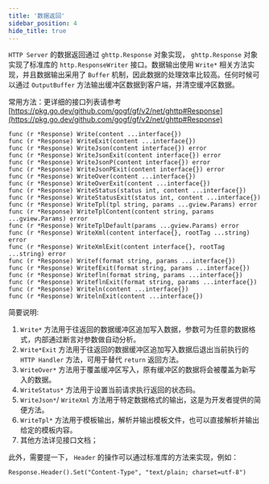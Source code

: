 ```yaml
---
title: '数据返回'
sidebar_position: 4
hide_title: true
---
```


`HTTP Server` 的数据返回通过 `ghttp.Response` 对象实现， `ghttp.Response` 对象实现了标准库的 `http.ResponseWriter` 接口。数据输出使用 `Write*` 相关方法实现，并且数据输出采用了 `Buffer` 机制，因此数据的处理效率比较高。任何时候可以通过 `OutputBuffer` 方法输出缓冲区数据到客户端，并清空缓冲区数据。

常用方法：更详细的接口列表请参考 [https://pkg.go.dev/github.com/gogf/gf/v2/net/ghttp#Response](https://pkg.go.dev/github.com/gogf/gf/v2/net/ghttp#Response)

```
func (r *Response) Write(content ...interface{})
func (r *Response) WriteExit(content ...interface{})
func (r *Response) WriteJson(content interface{}) error
func (r *Response) WriteJsonExit(content interface{}) error
func (r *Response) WriteJsonP(content interface{}) error
func (r *Response) WriteJsonPExit(content interface{}) error
func (r *Response) WriteOver(content ...interface{})
func (r *Response) WriteOverExit(content ...interface{})
func (r *Response) WriteStatus(status int, content ...interface{})
func (r *Response) WriteStatusExit(status int, content ...interface{})
func (r *Response) WriteTpl(tpl string, params ...gview.Params) error
func (r *Response) WriteTplContent(content string, params ...gview.Params) error
func (r *Response) WriteTplDefault(params ...gview.Params) error
func (r *Response) WriteXml(content interface{}, rootTag ...string) error
func (r *Response) WriteXmlExit(content interface{}, rootTag ...string) error
func (r *Response) Writef(format string, params ...interface{})
func (r *Response) WritefExit(format string, params ...interface{})
func (r *Response) Writefln(format string, params ...interface{})
func (r *Response) WriteflnExit(format string, params ...interface{})
func (r *Response) Writeln(content ...interface{})
func (r *Response) WritelnExit(content ...interface{})
```

简要说明:

1. `Write*` 方法用于往返回的数据缓冲区追加写入数据，参数可为任意的数据格式，内部通过断言对参数做自动分析。
2. `Write*Exit` 方法用于往返回的数据缓冲区追加写入数据后退出当前执行的 `HTTP Handler` 方法，可用于替代 `return` 返回方法。
3. `WriteOver*` 方法用于覆盖缓冲区写入，原有缓冲区的数据将会被覆盖为新写入的数据。
4. `WriteStatus*` 方法用于设置当前请求执行返回的状态码。
5. `WriteJson*`/ `WriteXml` 方法用于特定数据格式的输出，这是为开发者提供的简便方法。
6. `WriteTpl*` 方法用于模板输出，解析并输出模板文件，也可以直接解析并输出给定的模板内容。
7. 其他方法详见接口文档；

此外，需要提一下， `Header` 的操作可以通过标准库的方法来实现，例如：

```
Response.Header().Set("Content-Type", "text/plain; charset=utf-8")
```

